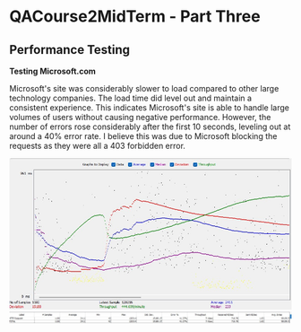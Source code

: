 # QACourse2MidTerm - Part Three

## Performance Testing

**Testing Microsoft.com**

Microsoft's site was considerably slower to load compared to other large technology companies. The load time did level out and maintain a consistent experience. This indicates Microsoft's site is able to handle large volumes of users without causing negative performance. However, the number of errors rose considerably after the first 10 seconds, leveling out at around a 40% error rate. I believe this was due to Microsoft blocking the requests as they were all a 403 forbidden error.

![alt text](GraphResults.jpg "GraphResults")
![alt text](SummaryReport.jpg "SummaryReport")
